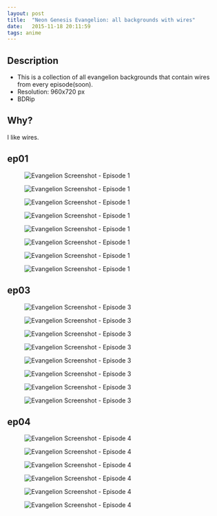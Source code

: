```yaml
---
layout: post
title:  "Neon Genesis Evangelion: all backgrounds with wires"
date:   2015-11-18 20:11:59
tags: anime
---
```


## Description

* This is a collection of all evangelion backgrounds that contain wires from every episode(soon).
* Resolution: 960x720 px
* BDRip

## Why?

I like wires.

## ep01

<figure><img src="{{ site.url }}/assets/images/evangelion-wires/ep01/evangelion-00001.png" alt="Evangelion Screenshot - Episode 1"></figure>
<figure><img src="{{ site.url }}/assets/images/evangelion-wires/ep01/evangelion-00002.png" alt="Evangelion Screenshot - Episode 1"></figure>
<figure><img src="{{ site.url }}/assets/images/evangelion-wires/ep01/evangelion-00003.png" alt="Evangelion Screenshot - Episode 1"></figure>
<figure><img src="{{ site.url }}/assets/images/evangelion-wires/ep01/evangelion-00004.png" alt="Evangelion Screenshot - Episode 1"></figure>
<figure><img src="{{ site.url }}/assets/images/evangelion-wires/ep01/evangelion-00006.png" alt="Evangelion Screenshot - Episode 1"></figure>
<figure><img src="{{ site.url }}/assets/images/evangelion-wires/ep01/evangelion-00008.png" alt="Evangelion Screenshot - Episode 1"></figure>
<figure><img src="{{ site.url }}/assets/images/evangelion-wires/ep01/evangelion-00009.png" alt="Evangelion Screenshot - Episode 1"></figure>
<figure><img src="{{ site.url }}/assets/images/evangelion-wires/ep01/evangelion-00010.png" alt="Evangelion Screenshot - Episode 1"></figure>

## ep03

<figure><img src="{{ site.url }}/assets/images/evangelion-wires/ep03/evangelion-00001.png" alt="Evangelion Screenshot - Episode 3"></figure>
<figure><img src="{{ site.url }}/assets/images/evangelion-wires/ep03/evangelion-00002.png" alt="Evangelion Screenshot - Episode 3"></figure>
<figure><img src="{{ site.url }}/assets/images/evangelion-wires/ep03/evangelion-00003.png" alt="Evangelion Screenshot - Episode 3"></figure>
<figure><img src="{{ site.url }}/assets/images/evangelion-wires/ep03/evangelion-00004.png" alt="Evangelion Screenshot - Episode 3"></figure>
<figure><img src="{{ site.url }}/assets/images/evangelion-wires/ep03/evangelion-00005.png" alt="Evangelion Screenshot - Episode 3"></figure>
<figure><img src="{{ site.url }}/assets/images/evangelion-wires/ep03/evangelion-00006.png" alt="Evangelion Screenshot - Episode 3"></figure>
<figure><img src="{{ site.url }}/assets/images/evangelion-wires/ep03/evangelion-00007.png" alt="Evangelion Screenshot - Episode 3"></figure>
<figure><img src="{{ site.url }}/assets/images/evangelion-wires/ep03/evangelion-00008.png" alt="Evangelion Screenshot - Episode 3"></figure>

## ep04

<figure><img src="{{ site.url }}/assets/images/evangelion-wires/ep04/evangelion-00001.png" alt="Evangelion Screenshot - Episode 4"></figure>
<figure><img src="{{ site.url }}/assets/images/evangelion-wires/ep04/evangelion-00002.png" alt="Evangelion Screenshot - Episode 4"></figure>
<figure><img src="{{ site.url }}/assets/images/evangelion-wires/ep04/evangelion-00003.png" alt="Evangelion Screenshot - Episode 4"></figure>
<figure><img src="{{ site.url }}/assets/images/evangelion-wires/ep04/evangelion-00004.png" alt="Evangelion Screenshot - Episode 4"></figure>
<figure><img src="{{ site.url }}/assets/images/evangelion-wires/ep04/evangelion-00005.png" alt="Evangelion Screenshot - Episode 4"></figure>
<figure><img src="{{ site.url }}/assets/images/evangelion-wires/ep04/evangelion-00006.png" alt="Evangelion Screenshot - Episode 4"></figure>
